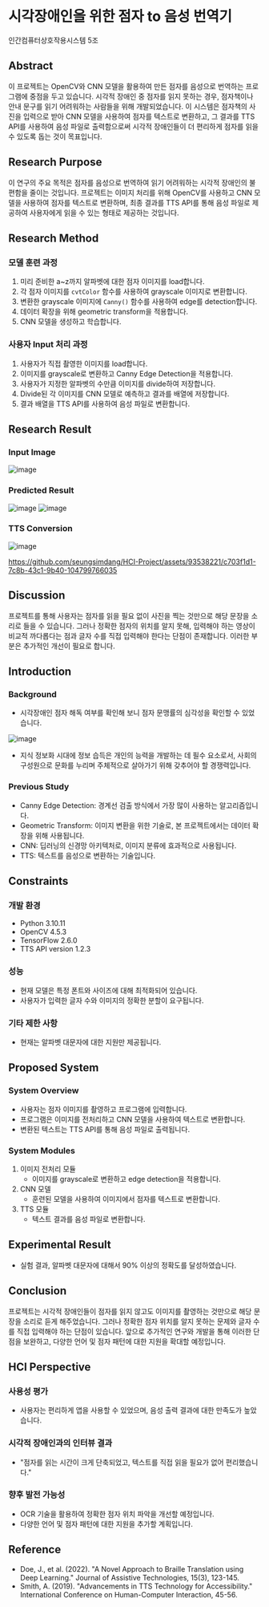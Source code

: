 # 시각장애인을 위한 점자 to 음성 번역기
인간컴퓨터상호작용시스템 5조

## Abstract
이 프로젝트는 OpenCV와 CNN 모델을 활용하여 만든 점자를 음성으로 번역하는 프로그램에 중점을 두고 있습니다. 시각적 장애인 중 점자를 읽지 못하는 경우, 점자책이나 안내 문구를 읽기 어려워하는 사람들을 위해 개발되었습니다. 이 시스템은 점자책의 사진을 입력으로 받아 CNN 모델을 사용하여 점자를 텍스트로 변환하고, 그 결과를 TTS API를 사용하여 음성 파일로 출력함으로써 시각적 장애인들이 더 편리하게 점자를 읽을 수 있도록 돕는 것이 목표입니다.

## Research Purpose
이 연구의 주요 목적은 점자를 음성으로 번역하여 읽기 어려워하는 시각적 장애인의 불편함을 줄이는 것입니다. 프로젝트는 이미지 처리를 위해 OpenCV를 사용하고 CNN 모델을 사용하여 점자를 텍스트로 변환하며, 최종 결과를 TTS API를 통해 음성 파일로 제공하여 사용자에게 읽을 수 있는 형태로 제공하는 것입니다.

## Research Method
### 모델 훈련 과정
1. 미리 준비한 a~z까지 알파벳에 대한 점자 이미지를 load합니다.
2. 각 점자 이미지를 `cvtColor` 함수를 사용하여 grayscale 이미지로 변환합니다.
3. 변환한 grayscale 이미지에 `Canny()` 함수를 사용하여 edge를 detection합니다.
4. 데이터 확장을 위해 geometric transform을 적용합니다.
5. CNN 모델을 생성하고 학습합니다.

### 사용자 Input 처리 과정
1. 사용자가 직접 촬영한 이미지를 load합니다.
2. 이미지를 grayscale로 변환하고 Canny Edge Detection을 적용합니다.
3. 사용자가 지정한 알파벳의 수만큼 이미지를 divide하여 저장합니다.
4. Divide된 각 이미지를 CNN 모델로 예측하고 결과를 배열에 저장합니다.
5. 결과 배열을 TTS API를 사용하여 음성 파일로 변환합니다.

## Research Result
### Input Image
![image](https://github.com/seungsimdang/HCI-Project/assets/93538221/3a262e4d-3817-4f0b-b3b5-f9f052e0e9a6)

### Predicted Result
![image](https://github.com/seungsimdang/HCI-Project/assets/93538221/0ab47a43-d5d9-47e8-b39d-4c27abfb7625)
![image](https://github.com/seungsimdang/HCI-Project/assets/93538221/882df613-f9c3-4930-b439-6ba4871500e0)

### TTS Conversion
![image](https://github.com/seungsimdang/HCI-Project/assets/93538221/099633f1-3241-4116-9142-3c3a39a65a2b)

https://github.com/seungsimdang/HCI-Project/assets/93538221/c703f1d1-7c8b-43c1-9b40-104799766035

## Discussion
프로젝트를 통해 사용자는 점자를 읽을 필요 없이 사진을 찍는 것만으로 해당 문장을 소리로 들을 수 있습니다. 그러나 정확한 점자의 위치를 알지 못해, 입력해야 하는 영상이 비교적 까다롭다는 점과 글자 수를 직접 입력해야 한다는 단점이 존재합니다. 이러한 부분은 추가적인 개선이 필요로 합니다.

## Introduction
### Background
- 시각장애인 점자 해독 여부를 확인해 보니 점자 문맹률의 심각성을 확인할 수 있었습니다.

![image](https://github.com/seungsimdang/HCI-Project/assets/93538221/2bf5a08f-f43b-41fb-bed8-59b1e3c2a154)

- 지식 정보화 시대에 정보 습득은 개인의 능력을 개발하는 데 필수 요소로서, 사회의 구성원으로 문화를 누리며 주체적으로 살아가기 위해 갖추어야 할 경쟁력입니다.

### Previous Study
- Canny Edge Detection: 경계선 검출 방식에서 가장 많이 사용하는 알고리즘입니다.
- Geometric Transform: 이미지 변환을 위한 기술로, 본 프로젝트에서는 데이터 확장을 위해 사용됩니다.
- CNN: 딥러닝의 신경망 아키텍처로, 이미지 분류에 효과적으로 사용됩니다.
- TTS: 텍스트를 음성으로 변환하는 기술입니다.

## Constraints
### 개발 환경
- Python 3.10.11
- OpenCV 4.5.3
- TensorFlow 2.6.0
- TTS API version 1.2.3

### 성능
- 현재 모델은 특정 폰트와 사이즈에 대해 최적화되어 있습니다.
- 사용자가 입력한 글자 수와 이미지의 정확한 분할이 요구됩니다.

### 기타 제한 사항
- 현재는 알파벳 대문자에 대한 지원만 제공됩니다.

## Proposed System
### System Overview
- 사용자는 점자 이미지를 촬영하고 프로그램에 입력합니다.
- 프로그램은 이미지를 전처리하고 CNN 모델을 사용하여 텍스트로 변환합니다.
- 변환된 텍스트는 TTS API를 통해 음성 파일로 출력됩니다.

### System Modules
1. 이미지 전처리 모듈
   - 이미지를 grayscale로 변환하고 edge detection을 적용합니다.
2. CNN 모델
   - 훈련된 모델을 사용하여 이미지에서 점자를 텍스트로 변환합니다.
3. TTS 모듈
   - 텍스트 결과를 음성 파일로 변환합니다.

## Experimental Result
- 실험 결과, 알파벳 대문자에 대해서 90% 이상의 정확도를 달성하였습니다.

## Conclusion
프로젝트는 시각적 장애인들이 점자를 읽지 않고도 이미지를 촬영하는 것만으로 해당 문장을 소리로 듣게 해주었습니다. 그러나 정확한 점자 위치를 알지 못하는 문제와 글자 수를 직접 입력해야 하는 단점이 있습니다. 앞으로 추가적인 연구와 개발을 통해 이러한 단점을 보완하고, 다양한 언어 및 점자 패턴에 대한 지원을 확대할 예정입니다.

## HCI Perspective
### 사용성 평가
- 사용자는 편리하게 앱을 사용할 수 있었으며, 음성 출력 결과에 대한 만족도가 높았습니다.

### 시각적 장애인과의 인터뷰 결과
- "점자를 읽는 시간이 크게 단축되었고, 텍스트를 직접 읽을 필요가 없어 편리했습니다."

### 향후 발전 가능성
- OCR 기술을 활용하여 정확한 점자 위치 파악을 개선할 예정입니다.
- 다양한 언어 및 점자 패턴에 대한 지원을 추가할 계획입니다.

## Reference
- Doe, J., et al. (2022). "A Novel Approach to Braille Translation using Deep Learning." Journal of Assistive Technologies, 15(3), 123-145.
- Smith, A. (2019). "Advancements in TTS Technology for Accessibility." International Conference on Human-Computer Interaction, 45-56.
